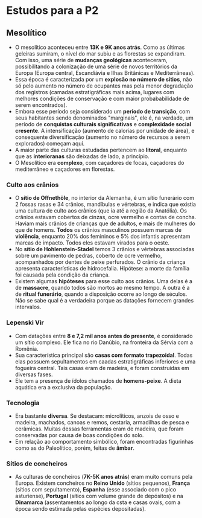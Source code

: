 # Estudos para a P2

## Mesolítico

- O mesolítico aconteceu entre **13K e 9K anos atrás**. Como as últimas geleiras sumiram, o nível do mar subiu e as florestas se expandiram. Com isso, uma série de **mudanças geológicas** aconteceram, possibilitando a colonização de uma série de novos territórios da Europa (Europa central, Escandiávia e Ilhas Britânicas e Mediterrâneas).
- Essa época é caracterizada por um **explosão no número de sítios**, não só pelo aumento no número de ocupantes mas pela menor degradação dos registros (camadas estratigráficas mais acima, lugares com melhores condições de conservação e com maior probababilidade de serem encontrados).
- Embora esse período seja considerado um **período de transição**, com seus habitantes sendo denominados "marginais", ele é, na verdade, um período de **conquistas culturais significativas** e **complexidade social cresente**. A intensificação (aumento de calorias por unidade de área), e consequente diversificação (aumento no número de recursos a serem explorados) começam aqui.
- A maior parte das culturas estudadas pertencem ao **litoral**, enquanto que as **interioranas** são deixadas de lado, a princípio.
- O Mesolítico era **complexo**, com caçadores de focas, caçadores do mediterrâneo e caçadores em florestas.

### Culto aos crânios

- O **sítio de Offnethöle**, no interior da Alemanha, é um sítio funerário com 2 fossas rasas e 34 crânios, mandíbulas e vértebras, e indica que existia uma cultura de culto aos crânios (que ia até a região da Anatólia). Os crânios estavam cobertos de cinzas, ocre vermelho e contas de concha. Haviam mais crânios de crianças que de adultos, e mais de mulheres do que de homens. **Todos** os crânios masculinos possuem marcas de **violência**, enquanto 20% dos femininos e 5% dos infantis apresentam marcas de impacto. Todos eles estavam virados para o oeste.
- No **sítio de Hohlenstein-Stadel** temos 3 crânios e vértebras associadas sobre um pavimento de pedras, coberto de ocre vermelho, acompanhados por dentes de peixe perfurados. O crânio da criança apresenta características de hidrocefalia. Hipótese: a morte da família foi causada pela condição da criança.
- Existem algumas **hipóteses** para esse culto aos crânios. Uma delas é a de **massacre**, quando todos são mortos ao mesmo tempo. A outra é a de **ritual funerário**, quando a disposição ocorre ao longo de séculos. Não se sabe qual é a verdadeira porque as datações fornecem grandes intervalos.

### Lepenski Vir

- Com datações entre **8 e 7,2 mil anos antes do presente**, é considerado um sítio complexo. Ele fica no rio Danúbio, na fronteira da Sérvia com a Romênia.
- Sua característica principal são **casas com formato trapezoidal**. Todas elas possuem sepultamentos em caadas estratigráficas inferiores e uma fogueira central. Tais casas eram de madeira, e foram construídas em diversas fases.
- Ele tem a presença de ídolos chamados de **homens-peixe**. A dieta aquática era a exclusiva da população.

### Tecnologia

- Era bastante **diversa**. Se destacam: microlíticos, anzois de osso e madeira, machados, canoas e remos, cestaria, armadilhas de pesca e cerâmicas. Muitas dessas ferramentas eram de madeira, que foram conservadas por causa de boas condições do solo.
- Em relação ao comportamento simbólico, foram encontradas figurinhas como as do Paleolítico, porém, feitas de **âmbar**.

### Sítios de concheiros

- As culturas de concheiros (**7K-5K anos atrás**) eram muito comuns pela Europa. Existem concheiros no **Reino Unido** (sítios pequenos), **França** (sítios com sepultamento), **Espanha** (esse associado com o pico asturiense), **Portugal** (sítios com volume grande de depósitos) e na **Dinamarca** (assentamentos ao longo da csta e casas ovais, com a época sendo estimada pelas espécies depositadas).